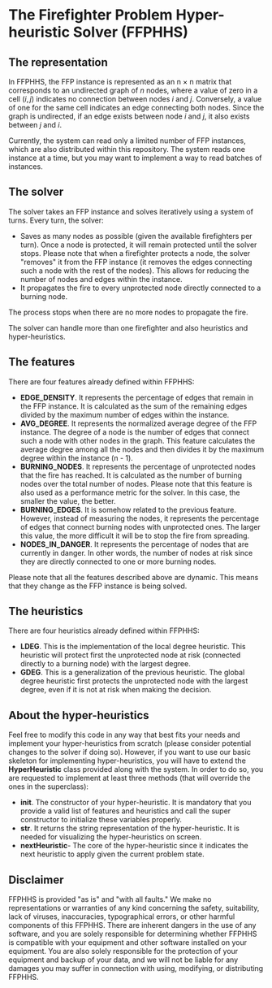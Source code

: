 # The Firefighter Problem Hyper-heuristic Solver (FFPHHS)

## The representation

In FFPHHS, the FFP instance is represented as an n $\times$ n matrix that corresponds to an undirected graph of $n$ nodes, where a value of zero in a cell $(i, j$) indicates no connection between nodes $i$ and $j$. Conversely, a value of one for the same cell indicates an edge connecting both nodes. Since the graph is undirected, if an edge exists between node $i$ and $j$, it also exists between $j$ and $i$.

Currently, the system can read only a limited number of FFP instances, which are also distributed within this repository. The system reads one instance at a time, but you may want to implement a way to read batches of instances.

## The solver

The solver takes an FFP instance and solves iteratively using a system of turns. Every turn, the solver:

- Saves as many nodes as possible (given the available firefighters per turn). Once a node is protected, it will remain protected until the solver stops. Please note that when a firefighter protects a node, the solver "removes" it from the FFP instance (it removes the edges connecting such a node with the rest of the nodes). This allows for reducing the number of nodes and edges within the instance.
- It propagates the fire to every unprotected node directly connected to a burning node.

The process stops when there are no more nodes to propagate the fire.

The solver can handle more than one firefighter and also heuristics and hyper-heuristics.

## The features

There are four features already defined within FFPHHS:

- **EDGE_DENSITY**. It represents the percentage of edges that remain in the FFP instance. It is calculated as the sum of the remaining edges divided by the maximum number of edges within the instance.
- **AVG_DEGREE**. It represents the normalized average degree of the FFP instance. The degree of a node is the number of edges that connect such a node with other nodes in the graph. This feature calculates the average degree among all the nodes and then divides it by the maximum degree within the instance (n - 1).
- **BURNING_NODES**. It represents the percentage of unprotected nodes that the fire has reached. It is calculated as the number of burning nodes over the total number of nodes. Please note that this feature is also used as a performance metric for the solver. In this case, the smaller the value, the better.
- **BURNING_EDGES**. It is somehow related to the previous feature. However, instead of measuring the nodes, it represents the percentage of edges that connect burning nodes with unprotected ones. The larger this value, the more difficult it will be to stop the fire from spreading.
- **NODES_IN_DANGER**. It represents the percentage of nodes that are currently in danger. In other words, the number of nodes at risk since they are directly connected to one or more burning nodes.

Please note that all the features described above are dynamic. This means that they change as the FFP instance is being solved.

## The heuristics

There are four heuristics already defined within FFPHHS:

- **LDEG**. This is the implementation of the local degree heuristic. This heuristic will protect first the unprotected node at risk (connected directly to a burning node) with the largest degree.
- **GDEG**. This is a generalization of the previous heuristic. The global degree heuristic first protects the unprotected node with the largest degree, even if it is not at risk when making the decision.

## About the hyper-heuristics

Feel free to modify this code in any way that best fits your needs and implement your hyper-heuristics from scratch (please consider potential changes to the solver if doing so). However, if you want to use our basic skeleton for implementing hyper-heuristics, you will have to extend the **HyperHeuristic** class provided along with the system. In order to do so, you are requested to implement at least three methods (that will override the ones in the superclass):

- **__init__**. The constructor of your hyper-heuristic. It is mandatory that you provide a valid list of features and heuristics and call the super constructor to initialize these variables properly.
- **__str__**. It returns the string representation of the hyper-heuristic. It is needed for visualizing the hyper-heuristics on screen.
- **nextHeuristic**- The core of the hyper-heuristic since it indicates the next heuristic to apply given the current problem state.

## Disclaimer

FFPHHS is provided "as is" and "with all faults." We make no representations or warranties of any kind concerning the safety, suitability, lack of viruses, inaccuracies, typographical errors, or other harmful components of this FFPHHS. There are inherent dangers in the use of any software, and you are solely responsible for determining whether FFPHHS is compatible with your equipment and other software installed on your equipment. You are also solely responsible for the protection of your equipment and backup of your data, and we will not be liable for any damages you may suffer in connection with using, modifying, or distributing FFPHHS.